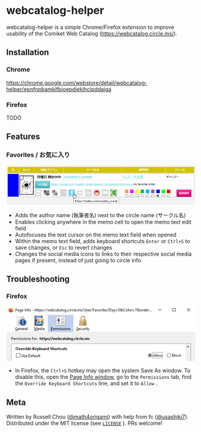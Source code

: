 # webcatalog-helper

webcatalog-helper is a simple Chrome/Firefox extension to improve usability of the Comiket Web Catalog (https://webcatalog.circle.ms/).

## Installation

### Chrome

https://chrome.google.com/webstore/detail/webcatalog-helper/epnfnpbamkifbioepdjekjhcjpddajga

### Firefox

TODO

## Features

### Favorites / お気に入り

![screenshot.png](images/screenshot.png)

* Adds the author name (執筆者名) next to the circle name (サークル名)
* Enables clicking anywhere in the memo cell to open the memo text edit field
* Autofocuses the text cursor on the memo text field when opened
* Within the memo text field, adds keyboard shortcuts `Enter` or `Ctrl+S` to save changes, or `Esc` to revert changes
* Changes the social media icons to links to their respective social media pages if present, instead of just going to circle info

## Troubleshooting

### Firefox

![Firefox Override Keyboard Shortcuts setting](images/ff-permissions.png)

* In Firefox, the `Ctrl+S` hotkey may open the system Save As window. To disable this, open the [Page Info window](https://support.mozilla.org/en-US/kb/firefox-page-info-window), go to the `Permissions` tab, find the `Override Keyboard Shortcuts` line, and set it to `Allow` .

## Meta

Written by Russell Chou ([@math4origami](https://twitter.com/math4origami)) with help from fc ([@usashiki7](https://twitter.com/usashiki7)). Distributed under the MIT license (see [`LICENSE`](LICENSE) ). PRs welcome!
